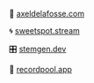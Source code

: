 📝 [axeldelafosse.com](https://axeldelafosse.com)

🌀 [sweetspot.stream](https://sweetspot.stream)

🎛️ [stemgen.dev](https://stemgen.dev)

🪩 [recordpool.app](https://recordpool.app)
